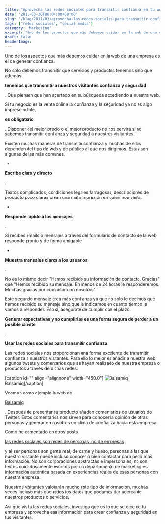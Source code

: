 ```yaml
---
title: "Aprovecha las redes sociales para transmitir confianza en tu web"
date: '2011-03-30T06:04:00+00:00'
slug: '/blog/2011/03/aprovecha-las-redes-sociales-para-transmitir-confianza-en-tu-web'
tags: ["redes sociales", "social media"]
category: 'Marketing'
excerpt: "Uno de los aspectos que más debemos cuidar en la web de una empresa es el de generar confianza.No solo debemos transmitir que servicios y productos tenemos sino que además**tenemos que transmitir a..."
draft: false
headerImage: 
---
```

Uno de los aspectos que más debemos cuidar en la web de una empresa es el de generar confianza.

No solo debemos transmitir que servicios y productos tenemos sino que además

**tenemos que transmitir a nuestros visitantes confianza y seguridad**

. Que piensen que han acertado en su búsqueda accediendo a nuestra web.

Si tu negocio es la venta online la confianza y la seguridad ya no es algo imprescindible,

**es obligatorio**

. Disponer del mejor precio o el mejor producto no nos servirá si no sabemos transmitir confianza y seguridad a nuestros visitantes.

Existen muchas maneras de transmitir confianza y muchas de ellas dependen del tipo de web y de público al que nos dirigimos. Estas son algunas de las más comunes.

-

**Escribe claro y directo**

. 

Textos complicados, condiciones legales farragosas, descripciones de producto poco claras crean una mala impresión en quien nos visita.

-

**Responde rápido a los mensajes**

. 

Si recibes emails o mensajes a través del formulario de contacto de la web responde pronto y de forma amigable.

-

**Muestra mensajes claros a los usuarios**

.

No es lo mismo decir "Hemos recibido su información de contacto. Gracias" que "Hemos recibido su mensaje. En menos de 24 horas le responderemos. Muchas gracias por contactar con nosotros".

Este segundo mensaje crea más confianza ya que no solo le decimos que hemos recibido su mensaje sino que le indicamos en cuanto tiempo le vamos a responder. Eso sí, asegurate de cumplir con el plazo. 

**Generar expectativas y no cumplirlas es una forma segura de perder a un posible cliente**

.

**Usar las redes sociales para transmitir confianza**

Las redes sociales nos proporcionan una forma excelente de transmitir confianza a nuestros visitantes. Para ello lo mejor es añadir a nuestra web algunos tweets y comentarios que se hayan realizado de nuestra empresa o productos a través de dichas redes.

 [caption id="" align="alignnone" width="450.0"] ![Balsamiq](http://static1.squarespace.com/static/5303797ae4b0c6ad9e43f072/5303ce80e4b0400995a883d6/5303cf3ae4b0400995a88b3f/1392758825816/balsamiq-scaled600.png) Balsamiq[/caption] 

Veamos como ejemplo la web de

[Balsamiq](http://static.squarespace.com/static/5303797ae4b0c6ad9e43f072/5303ce80e4b0400995a883d6/5303cf35e4b0400995a88b0c/1392758581676/?format=original)

. Después de presentar su producto añaden comentarios de usuarios de Twitter. Estos comentarios nos sirven para conocer la opinión de otras personas y generar en nosotros un clima de confianza hacia esta empresa.

Como he comentado en otros posts

[las redes sociales son redes de personas, no de empresas](http://static.squarespace.com/static/5303797ae4b0c6ad9e43f072/5303ce80e4b0400995a883d6/5303cf33e4b0400995a88af6/1392758579969/necesita-mi-empresa-tener-presencia-en-las-re?format=original)

y al ser personas son gente real, de carne y hueso, personas a las que nuestro visitante puede incluso conocer o bien contactar para pedir más información. No son corporaciones abstractas e impersonales, no son textos cuidadosamente escritos por un departamento de marketing es información auténtica basada en experiencias reales de esas personas con nuestra empresa.

Nuestros visitantes valorarán mucho este tipo de información, muchas veces incluso más que todos los datos que podamos dar acerca de nuestros productos o servicios.

Así que visita las redes sociales, investiga que es lo que se dice de tu empresa y aprovecha esa información para crear confianza y seguridad en tus visitantes.

